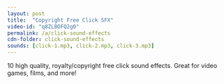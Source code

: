 ```yaml
---
layout: post
title:  "Copyright Free Click SFX"
video-id: "q8ZLBOFQ2g0"
permalink: /a/click-sound-effects
cdn-folder: click-sound-effects
sounds: [click-1.mp3, click-2.mp3, click-3.mp3]
---
```


10 high quality, royalty/copyright free click sound effects. Great for video games, films, and more!
